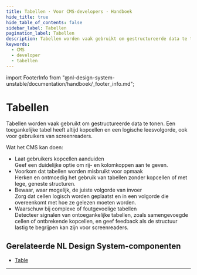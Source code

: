 ```yaml
---
title: Tabellen · Voor CMS-developers · Handboek
hide_title: true
hide_table_of_contents: false
sidebar_label: Tabellen
pagination_label: Tabellen
description: Tabellen worden vaak gebruikt om gestructureerde data te tonen. Een toegankelijke tabel heeft altijd kopcellen en een logische leesvolgorde, ook voor gebruikers van screenreaders.
keywords:
  - CMS
  - developer
  - tabellen
---
```


<!-- @license CC0-1.0 -->

import FooterInfo from "@nl-design-system-unstable/documentation/handboek/\_footer_info.md";

# Tabellen

Tabellen worden vaak gebruikt om gestructureerde data te tonen. Een toegankelijke tabel heeft altijd kopcellen en een logische leesvolgorde, ook voor gebruikers van screenreaders.

Wat het CMS kan doen:

- Laat gebruikers kopcellen aanduiden  
  Geef een duidelijke optie om rij- en kolomkoppen aan te geven.
- Voorkom dat tabellen worden misbruikt voor opmaak  
  Herken en ontmoedig het gebruik van tabellen zonder kopcellen of met lege, geneste structuren.
- Bewaar, waar mogelijk, de juiste volgorde van invoer  
  Zorg dat cellen logisch worden geplaatst en in een volgorde die overeenkomt met hoe ze gelezen moeten worden.
- Waarschuw bij complexe of foutgevoelige tabellen  
  Detecteer signalen van ontoegankelijke tabellen, zoals samengevoegde cellen of ontbrekende kopcellen, en geef feedback als de structuur lastig te begrijpen kan zijn voor screenreaders.

## Gerelateerde NL Design System-componenten

- [Table](/table)

---

<FooterInfo />
